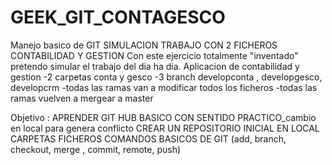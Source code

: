 # GEEK_GIT_CONTAGESCO
Manejo basico de GIT SIMULACION TRABAJO CON 2 FICHEROS CONTABILIDAD Y GESTION
Con este ejercicio totalmente "inventado" pretendo simular el trabajo del dia ha dia. 
Aplicacion de contabilidad y gestion 
-2 carpetas conta y gesco
-3 branch developconta , developgesco, developcrm
-todas las ramas van a modificar todos los ficheros
-todas las ramas vuelven a mergear a master 


Objetivo : 
APRENDER GIT HUB BASICO CON SENTIDO PRACTICO_cambio en local para genera conflicto
CREAR UN REPOSITORIO INICIAL EN LOCAL
CARPETAS
FICHEROS
COMANDOS BASICOS DE GIT (add, branch, checkout, merge , commit, remote, push)
